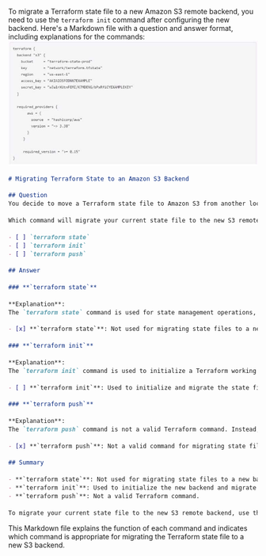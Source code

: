 To migrate a Terraform state file to a new Amazon S3 remote backend, you need to use the `terraform init` command after configuring the new backend. Here's a Markdown file with a question and answer format, including explanations for the commands:
![alt text](../assets/027.png)
```markdown
# Migrating Terraform State to an Amazon S3 Backend

## Question
You decide to move a Terraform state file to Amazon S3 from another location. You write the code below into a file called `backend.tf`.

Which command will migrate your current state file to the new S3 remote backend?

- [ ] `terraform state`
- [ ] `terraform init`
- [ ] `terraform push`

## Answer

### **`terraform state`**

**Explanation**:
The `terraform state` command is used for state management operations, such as listing resources or modifying the state directly. It does not handle backend migrations. Instead, it deals with state files directly or allows for state-related operations within the current backend.

- [x] **`terraform state`**: Not used for migrating state files to a new backend.

### **`terraform init`**

**Explanation**:
The `terraform init` command is used to initialize a Terraform working directory and set up the specified backend configuration. When you move to a new backend (such as Amazon S3), running `terraform init` will initialize the new backend and migrate the existing state file to the new backend if configured to do so. This is the command you use to perform the migration.

- [ ] **`terraform init`**: Used to initialize and migrate the state file to the new backend.

### **`terraform push`**

**Explanation**:
The `terraform push` command is not a valid Terraform command. Instead, Terraform uses `terraform init` to handle backend configuration and migration. `terraform push` is not a recognized command in Terraform.

- [x] **`terraform push`**: Not a valid command for migrating state files.

## Summary

- **`terraform state`**: Not used for migrating state files to a new backend.
- **`terraform init`**: Used to initialize the new backend and migrate the state file.
- **`terraform push`**: Not a valid Terraform command.

To migrate your current state file to the new S3 remote backend, use the `terraform init` command after configuring the `backend.tf` file with the S3 backend settings.
```

This Markdown file explains the function of each command and indicates which command is appropriate for migrating the Terraform state file to a new S3 backend.